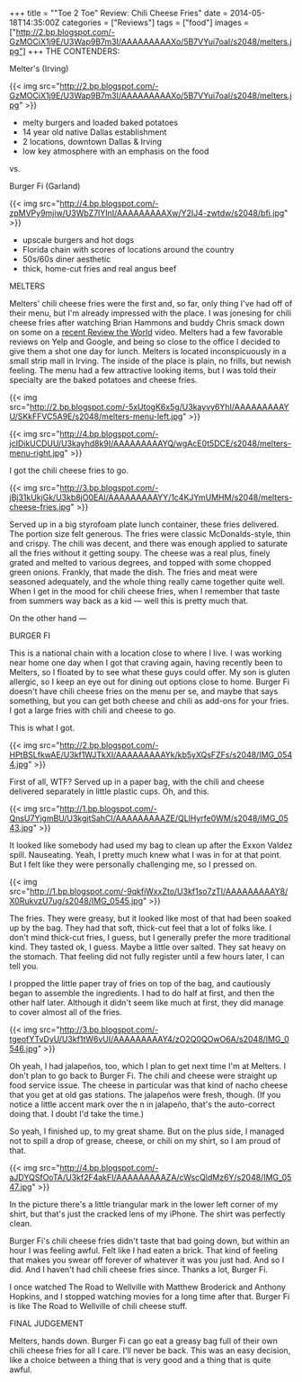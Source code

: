 +++
title = "\"Toe 2 Toe\" Review: Chili Cheese Fries"
date = 2014-05-18T14:35:00Z
categories = ["Reviews"]
tags = ["food"]
images = ["http://2.bp.blogspot.com/-GzMOCiX1j9E/U3Wap9B7m3I/AAAAAAAAAXo/5B7VYui7oaI/s2048/melters.jpg"]
+++
THE CONTENDERS:

Melter's (Irving)

{{< img src="http://2.bp.blogspot.com/-GzMOCiX1j9E/U3Wap9B7m3I/AAAAAAAAAXo/5B7VYui7oaI/s2048/melters.jpg" >}}

* melty burgers and loaded baked potatoes
* 14 year old native Dallas establishment
* 2 locations, downtown Dallas &amp; Irving
* low key atmosphere with an emphasis on the food

vs.

Burger Fi (Garland)

{{< img src="http://4.bp.blogspot.com/-zpMVPy9mjiw/U3WbZ7lYInI/AAAAAAAAAXw/Y2IJ4-zwtdw/s2048/bfi.jpg" >}}

* upscale burgers and hot dogs
* Florida chain with scores of locations around the country
* 50s/60s diner aesthetic
* thick, home-cut fries and real angus beef

<!--more-->

MELTERS

Melters' chili cheese fries were the first and, so far, only thing I've had off of their menu, but I'm already impressed with the place. I was jonesing for chili cheese fries after watching Brian Hammons and buddy Chris smack down on some on a [recent Review the World](http://www.reviewtheworld.com/2014/04/campus-food-review-harriers-nest-at.html) video. Melters had a few favorable reviews on Yelp and Google, and being so close to the office I decided to give them a shot one day for lunch. Melters is located inconspicuously in a small strip mall in Irving. The inside of the place is plain, no frills, but newish feeling. The menu had a few attractive looking items, but I was told their specialty are the baked potatoes and cheese fries.

{{< img src="http://2.bp.blogspot.com/-5xUtogK6x5g/U3kayvy6YhI/AAAAAAAAAYU/SKkFFVC5A9E/s2048/melters-menu-left.jpg" >}}

{{< img src="http://4.bp.blogspot.com/-jcIDikUCDUU/U3kayhd8k9I/AAAAAAAAAYQ/wgAcE0t5DCE/s2048/melters-menu-right.jpg" >}}

I got the chili cheese fries to go.

{{< img src="http://3.bp.blogspot.com/-jBj31kUkjGk/U3kb8jO0EAI/AAAAAAAAAYY/1c4KJYmUMHM/s2048/melters-cheese-fries.jpg" >}}

Served up in a big styrofoam plate lunch container, these fries delivered. The portion size felt generous. The fries were classic McDonalds-style, thin and crispy. The chili was decent, and there was enough applied to saturate all the fries without it getting soupy. The cheese was a real plus, finely grated and melted to various degrees, and topped with some chopped green onions. Frankly, that made the dish. The fries and meat were seasoned adequately, and the whole thing really came together quite well. When I get in the mood for chili cheese fries, when I remember that taste from summers way back as a kid — well this is pretty much that.

On the other hand —

BURGER FI

This is a national chain with a location close to where I live. I was working near home one day when I got that craving again, having recently been to Melters, so I floated by to see what these guys could offer. My son is gluten allergic, so I keep an eye out for dining out options close to home. Burger Fi doesn't have chili cheese fries on the menu per se, and maybe that says something, but you can get both cheese and chili as add-ons for your fries. I got a large fries with chili and cheese to go.

This is what I got.

{{< img src="http://2.bp.blogspot.com/-HPtBSLfkwAE/U3kf1WJTkXI/AAAAAAAAAYk/kb5yXQsFZFs/s2048/IMG_0544.jpg" >}}

First of all, WTF? Served up in a paper bag, with the chili and cheese delivered separately in little plastic cups. Oh, and this.

{{< img src="http://1.bp.blogspot.com/-QnsU7YjgmBU/U3kgjtSahCI/AAAAAAAAAZE/QLlHyrfe0WM/s2048/IMG_0543.jpg" >}}

It looked like somebody had used my bag to clean up after the Exxon Valdez spill. Nauseating. Yeah, I pretty much knew what I was in for at that point. But I felt like they were personally challenging me, so I pressed on.

{{< img src="http://1.bp.blogspot.com/-9qkfiWxxZto/U3kf1so7zTI/AAAAAAAAAY8/X0RukvzU7ug/s2048/IMG_0545.jpg" >}}

The fries. They were greasy, but it looked like most of that had been soaked up by the bag. They had that soft, thick-cut feel that a lot of folks like. I don't mind thick-cut fries, I guess, but I generally prefer the more traditional kind. They tasted ok, I guess. Maybe a little over salted. They sat heavy on the stomach. That feeling did not fully register until a few hours later, I can tell you.

I propped the little paper tray of fries on top of the bag, and cautiously began to assemble the ingredients. I had to do half at first, and then the other half later. Although it didn't seem like much at first, they did manage to cover almost all of the fries.

{{< img src="http://3.bp.blogspot.com/-tgeofYTvDyU/U3kf1tW6vUI/AAAAAAAAAY4/zO2Q0QOwO6A/s2048/IMG_0546.jpg" >}}

Oh yeah, I had jalapeños, too, which I plan to get next time I'm at Melters. I don't plan to go back to Burger Fi. The chili and cheese were straight up food service issue. The cheese in particular was that kind of nacho cheese that you get at old gas stations. The jalapeños were fresh, though. (If you notice a little accent mark over the n in jalapeño, that's the auto-correct doing that. I doubt I'd take the time.)

So yeah, I finished up, to my great shame. But on the plus side, I managed not to spill a drop of grease, cheese, or chili on my shirt, so I am proud of that.

{{< img src="http://4.bp.blogspot.com/-aJDYQSfOoTA/U3kf2F4akFI/AAAAAAAAAZA/cWscQldMz6Y/s2048/IMG_0547.jpg" >}}

In the picture there's a little triangular mark in the lower left corner of my shirt, but that's just the cracked lens of my iPhone. The shirt was perfectly clean.

Burger Fi's chili cheese fries didn't taste that bad going down, but within an hour I was feeling awful. Felt like I had eaten a brick. That kind of feeling that makes you swear off forever of whatever it was you just had. And so I did. And I haven't had chili cheese fries since. Thanks a lot, Burger Fi.

I once watched The Road to Wellville with Matthew Broderick and Anthony Hopkins, and I stopped watching movies for a long time after that. Burger Fi is like The Road to Wellville of chili cheese stuff.

FINAL JUDGEMENT

Melters, hands down. Burger Fi can go eat a greasy bag full of their own chili cheese fries for all I care. I'll never be back. This was an easy decision, like a choice between a thing that is very good and a thing that is quite awful.
